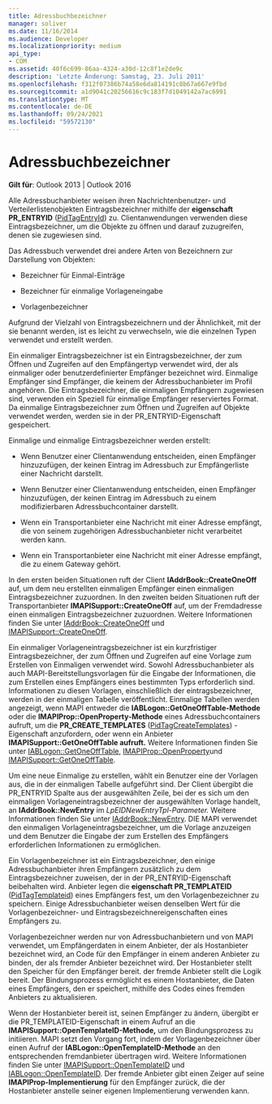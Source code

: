 ```yaml
---
title: Adressbuchbezeichner
manager: soliver
ms.date: 11/16/2014
ms.audience: Developer
ms.localizationpriority: medium
api_type:
- COM
ms.assetid: 40f6c699-86aa-4324-a30d-12c8f1e2de9c
description: 'Letzte Änderung: Samstag, 23. Juli 2011'
ms.openlocfilehash: f312f07386b74a58e6da814191c8b67a667e9fbd
ms.sourcegitcommit: a1d9041c20256616c9c183f7d1049142a7ac6991
ms.translationtype: MT
ms.contentlocale: de-DE
ms.lasthandoff: 09/24/2021
ms.locfileid: "59572130"
---
```

# <a name="address-book-identifiers"></a>Adressbuchbezeichner

  
  
**Gilt für**: Outlook 2013 | Outlook 2016 
  
Alle Adressbuchanbieter weisen ihren Nachrichtenbenutzer- und Verteilerlistenobjekten Eintragsbezeichner mithilfe der **eigenschaft PR_ENTRYID** ([PidTagEntryId](pidtagentryid-canonical-property.md)) zu. Clientanwendungen verwenden diese Eintragsbezeichner, um die Objekte zu öffnen und darauf zuzugreifen, denen sie zugewiesen sind.
  
Das Adressbuch verwendet drei andere Arten von Bezeichnern zur Darstellung von Objekten:
  
- Bezeichner für Einmal-Einträge
    
- Bezeichner für einmalige Vorlageneingabe
    
- Vorlagenbezeichner
    
Aufgrund der Vielzahl von Eintragsbezeichnern und der Ähnlichkeit, mit der sie benannt werden, ist es leicht zu verwechseln, wie die einzelnen Typen verwendet und erstellt werden. 
  
Ein einmaliger Eintragsbezeichner ist ein Eintragsbezeichner, der zum Öffnen und Zugreifen auf den Empfängertyp verwendet wird, der als einmaliger oder benutzerdefinierter Empfänger bezeichnet wird. Einmalige Empfänger sind Empfänger, die keinem der Adressbuchanbieter im Profil angehören. Die Eintragsbezeichner, die einmaligen Empfängern zugewiesen sind, verwenden ein Speziell für einmalige Empfänger reserviertes Format. Da einmalige Eintragsbezeichner zum Öffnen und Zugreifen auf Objekte verwendet werden, werden sie in der PR_ENTRYID-Eigenschaft gespeichert.
  
Einmalige und einmalige Eintragsbezeichner werden erstellt:
  
- Wenn Benutzer einer Clientanwendung entscheiden, einen Empfänger hinzuzufügen, der keinen Eintrag im Adressbuch zur Empfängerliste einer Nachricht darstellt.
    
- Wenn Benutzer einer Clientanwendung entscheiden, einen Empfänger hinzuzufügen, der keinen Eintrag im Adressbuch zu einem modifizierbaren Adressbuchcontainer darstellt.
    
- Wenn ein Transportanbieter eine Nachricht mit einer Adresse empfängt, die von seinem zugehörigen Adressbuchanbieter nicht verarbeitet werden kann.
    
- Wenn ein Transportanbieter eine Nachricht mit einer Adresse empfängt, die zu einem Gateway gehört.
    
In den ersten beiden Situationen ruft der Client **IAddrBook::CreateOneOff** auf, um dem neu erstellten einmaligen Empfänger einen einmaligen Eintragsbezeichner zuzuordnen. In den zweiten beiden Situationen ruft der Transportanbieter **IMAPISupport::CreateOneOff** auf, um der Fremdadresse einen einmaligen Eintragsbezeichner zuzuordnen. Weitere Informationen finden Sie unter [IAddrBook::CreateOneOff](iaddrbook-createoneoff.md) und [IMAPISupport::CreateOneOff](imapisupport-createoneoff.md).
  
Ein einmaliger Vorlageneintragsbezeichner ist ein kurzfristiger Eintragsbezeichner, der zum Öffnen und Zugreifen auf eine Vorlage zum Erstellen von Einmaligen verwendet wird. Sowohl Adressbuchanbieter als auch MAPI-Bereitstellungsvorlagen für die Eingabe der Informationen, die zum Erstellen eines Empfängers eines bestimmten Typs erforderlich sind. Informationen zu diesen Vorlagen, einschließlich der eintragsbezeichner, werden in der einmaligen Tabelle veröffentlicht. Einmalige Tabellen werden angezeigt, wenn MAPI entweder die **IABLogon::GetOneOffTable-Methode** oder die **IMAPIProp::OpenProperty-Methode** eines Adressbuchcontainers aufruft, um die **PR_CREATE_TEMPLATES** ([PidTagCreateTemplates](pidtagcreatetemplates-canonical-property.md)) -Eigenschaft anzufordern, oder wenn ein Anbieter **IMAPISupport::GetOneOffTable aufruft.** Weitere Informationen finden Sie unter [IABLogon::GetOneOffTable](iablogon-getoneofftable.md), [IMAPIProp::OpenProperty](imapiprop-openproperty.md)und [IMAPISupport::GetOneOffTable](imapisupport-getoneofftable.md).
  
Um eine neue Einmalige zu erstellen, wählt ein Benutzer eine der Vorlagen aus, die in der einmaligen Tabelle aufgeführt sind. Der Client übergibt die PR_ENTRYID Spalte aus der ausgewählten Zeile, bei der es sich um den einmaligen Vorlageneintragsbezeichner der ausgewählten Vorlage handelt, an **IAddrBook::NewEntry** im _LpEIDNewEntryTpl-Parameter._ Weitere Informationen finden Sie unter [IAddrBook::NewEntry](iaddrbook-newentry.md). DIE MAPI verwendet den einmaligen Vorlageneintragsbezeichner, um die Vorlage anzuzeigen und dem Benutzer die Eingabe der zum Erstellen des Empfängers erforderlichen Informationen zu ermöglichen. 
  
Ein Vorlagenbezeichner ist ein Eintragsbezeichner, den einige Adressbuchanbieter ihren Empfängern zusätzlich zu dem Eintragsbezeichner zuweisen, der in der PR_ENTRYID-Eigenschaft beibehalten wird. Anbieter legen die **eigenschaft PR_TEMPLATEID** ([PidTagTemplateid](pidtagtemplateid-canonical-property.md)) eines Empfängers fest, um den Vorlagenbezeichner zu speichern. Einige Adressbuchanbieter weisen denselben Wert für die Vorlagenbezeichner- und Eintragsbezeichnereigenschaften eines Empfängers zu.
  
Vorlagenbezeichner werden nur von Adressbuchanbietern und von MAPI verwendet, um Empfängerdaten in einem Anbieter, der als Hostanbieter bezeichnet wird, an Code für den Empfänger in einem anderen Anbieter zu binden, der als fremder Anbieter bezeichnet wird. Der Hostanbieter stellt den Speicher für den Empfänger bereit. der fremde Anbieter stellt die Logik bereit. Der Bindungsprozess ermöglicht es einem Hostanbieter, die Daten eines Empfängers, den er speichert, mithilfe des Codes eines fremden Anbieters zu aktualisieren.
  
Wenn der Hostanbieter bereit ist, seinen Empfänger zu ändern, übergibt er die PR_TEMPLATEID-Eigenschaft in einem Aufruf an die **IMAPISupport::OpenTemplateID-Methode,** um den Bindungsprozess zu initiieren. MAPI setzt den Vorgang fort, indem der Vorlagenbezeichner über einen Aufruf der **IABLogon::OpenTemplateID-Methode** an den entsprechenden fremdanbieter übertragen wird. Weitere Informationen finden Sie unter [IMAPISupport::OpenTemplateID](imapisupport-opentemplateid.md) und [IABLogon::OpenTemplateID](iablogon-opentemplateid.md). Der fremde Anbieter gibt einen Zeiger auf seine **IMAPIProp-Implementierung** für den Empfänger zurück, die der Hostanbieter anstelle seiner eigenen Implementierung verwenden kann. 
  

